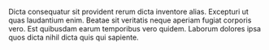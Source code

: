 Dicta consequatur sit provident rerum dicta inventore alias.
Excepturi ut quas laudantium enim.
Beatae sit veritatis neque aperiam fugiat corporis vero.
Est quibusdam earum temporibus vero quidem.
Laborum dolores ipsa quos dicta nihil dicta quis qui sapiente.